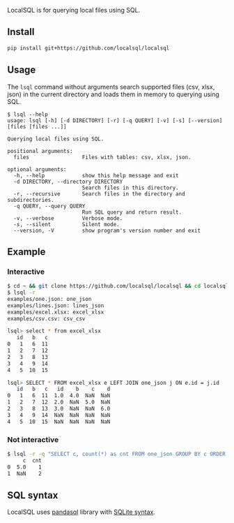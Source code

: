 LocalSQL is for querying local files using SQL.

## Install
```bash
pip install git+https://github.com/localsql/localsql
```

## Usage
The `lsql` command without arguments search supported files (csv, xlsx, json) in the current directory
and loads them in memory to querying using SQL.

```
$ lsql --help
usage: lsql [-h] [-d DIRECTORY] [-r] [-q QUERY] [-v] [-s] [--version] [files [files ...]]

Querying local files using SQL.

positional arguments:
  files                 Files with tables: csv, xlsx, json.

optional arguments:
  -h, --help            show this help message and exit
  -d DIRECTORY, --directory DIRECTORY
                        Search files in this directory.
  -r, --recursive       Search files in the directory and subdirectories.
  -q QUERY, --query QUERY
                        Run SQL query and return result.
  -v, --verbose         Verbose mode.
  -s, --silent          Silent mode.
  --version, -V         show program's version number and exit

```

## Example
### Interactive
```bash
$ cd ~ && git clone https://github.com/localsql/localsql && cd localsql 
$ lsql -r
examples/one.json: one_json
examples/lines.json: lines_json
examples/excel.xlsx: excel_xlsx
examples/csv.csv: csv_csv

lsql> select * from excel_xlsx
   id   b   c
0   1   6  11
1   2   7  12
2   3   8  13
3   4   9  14
4   5  10  15

lsql> SELECT * FROM excel_xlsx e LEFT JOIN one_json j ON e.id = j.id
   id   b   c   id    b    c    d
0   1   6  11  1.0  4.0  NaN  NaN
1   2   7  12  2.0  NaN  5.0  NaN
2   3   8  13  3.0  NaN  NaN  6.0
3   4   9  14  NaN  NaN  NaN  NaN
4   5  10  15  NaN  NaN  NaN  NaN
```
### Not interactive
```bash
$ lsql -r -q "SELECT c, count(*) as cnt FROM one_json GROUP BY c ORDER BY 1 ASC NULLS LAST" -s                                                                                    
     c  cnt
0  5.0    1
1  NaN    2

```

## SQL syntax
LocalSQL uses [pandasql](https://github.com/yhat/pandasql) library with [SQLite syntax](http://www.sqlite.org/lang.html).
